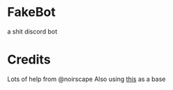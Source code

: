 # FakeBot
a shit discord bot

# Credits
Lots of help from @noirscape
Also using [this](https://github.com/noirscape/dynamic-cog-bot-template) as a base